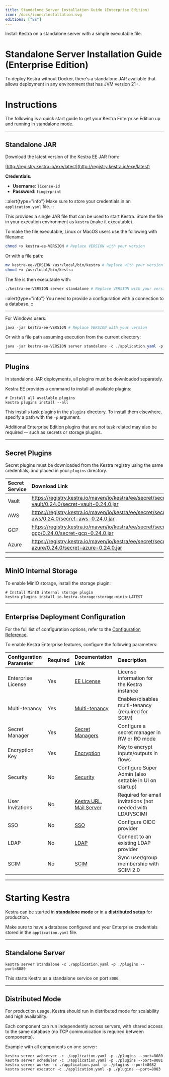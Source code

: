 ```yaml
---
title: Standalone Server Installation Guide (Enterprise Edition)
icon: /docs/icons/installation.svg
editions: ["EE"]
---
```


Install Kestra on a standalone server with a simple executable file.

# Standalone Server Installation Guide (Enterprise Edition)

To deploy Kestra without Docker, there's a standalone JAR available that allows deployment in any environment that has JVM version 21+.

# Instructions

The following is a quick start guide to get your Kestra Enterprise Edition up and running in standalone mode.

---

## Standalone JAR

Download the latest version of the Kestra EE JAR from:

[http://registry.kestra.io/exe/latest](http://registry.kestra.io/exe/latest)

**Credentials:**

- **Username**: `license-id`
- **Password**: `fingerprint`

::alert{type="info"}
Make sure to store your credentials in an `application.yaml` file.
::

This provides a single JAR file that can be used to start Kestra. Store the file in your execution environment as `kestra` (make it executable).

To make the file executable, Linux or MacOS users use the following with filename:

```bash
chmod +x kestra-ee-VERSION # Replace VERSION with your version
```

Or with a file path:

```bash
mv kestra-ee-VERSION /usr/local/bin/kestra # Replace with your version and execution environment file path
chmod +x /usr/local/bin/kestra
```

The file is then executable with:

```bash
./kestra-ee-VERSION server standalone # Replace VERSION with your version
```

::alert{type="info"}
You need to provide a configuration with a connection to a database.
::

---

For Windows users:

```powershell
java -jar kestra-ee-VERSION # Replace VERSION with your version
```

Or with a file path assuming execution from the current directory:

```powershell
java -jar kestra-ee-VERSION server standalone -c ./application.yaml -p ./plugins --port=8080 # Replace VERSION with your version
```

---

## Plugins

In standalone JAR deployments, all plugins must be downloaded separately.

Kestra EE provides a command to install all available plugins:

```shell
# Install all available plugins
kestra plugins install --all
```

This installs task plugins in the `plugins` directory. To install them elsewhere, specify a path with the `-p` argument.

Additional Enterprise Edition plugins that are not task related may also be required -- such as secrets or storage plugins.

---

## Secret Plugins

Secret plugins must be downloaded from the Kestra registry using the same credentials, and placed in your `plugins` directory.

| Secret Service | Download Link |
| :------------- | :------------- |
| Vault | https://registry.kestra.io/maven/io/kestra/ee/secret/secret-vault/0.24.0/secret-vault-0.24.0.jar |
| AWS | https://registry.kestra.io/maven/io/kestra/ee/secret/secret-aws/0.24.0/secret-aws-0.24.0.jar |
| GCP | https://registry.kestra.io/maven/io/kestra/ee/secret/secret-gcp/0.24.0/secret-gcp-0.24.0.jar |
| Azure | https://registry.kestra.io/maven/io/kestra/ee/secret/secret-azure/0.24.0/secret-azure-0.24.0.jar |

---

## MinIO Internal Storage

To enable MinIO storage, install the storage plugin:

```shell
# Install MinIO internal storage plugin
kestra plugins install io.kestra.storage:storage-minio:LATEST
```

---

## Enterprise Deployment Configuration

For the full list of configuration options, refer to the [Configuration Reference](https://kestra.io/docs/configuration).

To enable Kestra Enterprise features, configure the following parameters:

| Configuration Parameter | Required | Documentation Link | Description |
| :---------------------- | :------- | :----------------- | :---------- |
| Enterprise License | Yes | [EE License](../../configuration/index.md#ee-license) | License information for the Kestra instance |
| Multi-tenancy | Yes | [Multi-tenancy](../../configuration#multi-tenancy) | Enables/disables multi-tenancy (required for SCIM) |
| Secret Manager | Yes | [Secret Managers](/../../configuration#secret-managers) | Configure a secret manager in RW or RO mode |
| Encryption Key | Yes | [Encryption](/../../configuration#encryption) | Key to encrypt inputs/outputs in flows |
| Security | No | [Security](/../../configuration#security) | Configure Super Admin (also settable in UI on startup) |
| User Invitations | No | [Kestra URL](/../../configuration#kestra-url), [Mail Server](/../../configuration#configuring-a-mail-server) | Required for email invitations (not needed with LDAP/SCIM) |
| SSO | No | [SSO](../03.auth/sso/index.md) | Configure OIDC provider |
| LDAP | No | [LDAP](../03.auth/sso/ldap.md) | Connect to an existing LDAP provider |
| SCIM | No | [SCIM](../03.auth/scim/index.md) | Sync user/group membership with SCIM 2.0 |

---

# Starting Kestra

Kestra can be started in **standalone mode** or in a **distributed setup** for production.

Make sure to have a database configured and your Enterprise credentials stored in the `application.yaml` file.

---

## Standalone Server

```shell
kestra server standalone -c ./application.yaml -p ./plugins --port=8080
```

This starts Kestra as a standalone service on port `8080`.

---

## Distributed Mode

For production usage, Kestra should run in distributed mode for scalability and high availability.

Each component can run independently across servers, with shared access to the same database (no TCP communication is required between components).

Example with all components on one server:

```shell
kestra server webserver -c ./application.yaml -p ./plugins --port=8080
kestra server scheduler -c ./application.yaml -p ./plugins --port=8081
kestra server worker -c ./application.yaml -p ./plugins --port=8082
kestra server executor -c ./application.yaml -p ./plugins --port=8083
```
